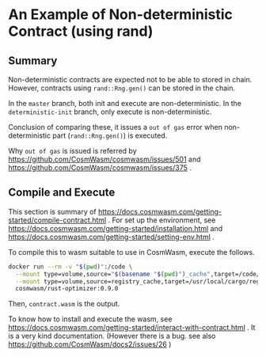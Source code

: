 # An Example of Non-deterministic Contract (using rand)

## Summary
Non-deterministic contracts are expected not to be able to stored in chain.
However, contracts using `rand::Rng.gen()` can be stored in the chain.

In the `master` branch, both init and execute are non-deterministic.
In the `deterministic-init` branch, only execute is non-deterministic.

Conclusion of comparing these, it issues a `out of gas` error when non-deterministic part (`rand::Rng.gen()`) is executed.

Why `out of gas` is issued is referred by https://github.com/CosmWasm/cosmwasm/issues/501 and https://github.com/CosmWasm/cosmwasm/issues/375 .

## Compile and Execute
This section is summary of https://docs.cosmwasm.com/getting-started/compile-contract.html .
For set up the environment, see https://docs.cosmwasm.com/getting-started/installation.html and https://docs.cosmwasm.com/getting-started/setting-env.html .

To compile this to wasm suitable to use in CosmWasm, execute the follows.

```sh
docker run --rm -v "$(pwd)":/code \
  --mount type=volume,source="$(basename "$(pwd)")_cache",target=/code/target \
  --mount type=volume,source=registry_cache,target=/usr/local/cargo/registry \
  cosmwasm/rust-optimizer:0.9.0
```

Then, `contract.wasm` is the output.

To know how to install and execute the wasm, see https://docs.cosmwasm.com/getting-started/interact-with-contract.html .
It is a very kind documentation.
(However there is a bug. see also https://github.com/CosmWasm/docs2/issues/26 )
